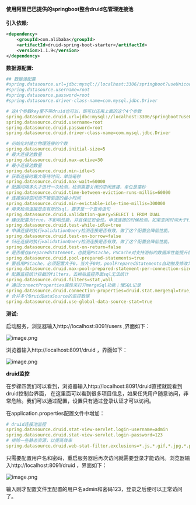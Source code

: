 ####  使用阿里巴巴提供的springboot整合druid包管理连接池

**引入依赖:**

```xml
<dependency>
    <groupId>com.alibaba</groupId>
    <artifactId>druid-spring-boot-starter</artifactId>
    <version>1.1.9</version>
</dependency>
```
**数据源配置:**

```yml
## 数据源配置
#spring.datasource.url=jdbc:mysql://localhost:3306/springboot?useUnicode=true&characterEncoding=utf-8&useSSL=false
#spring.datasource.username=root
#spring.datasource.password=root
#spring.datasource.driver-class-name=com.mysql.jdbc.Driver

# 这4个参数key里不带druid也可以，即可以还用上面的这个4个参数
spring.datasource.druid.url=jdbc:mysql://localhost:3306/springboot?useUnicode=true&characterEncoding=utf-8&useSSL=false
spring.datasource.druid.username=root
spring.datasource.druid.password=root
spring.datasource.druid.driver-class-name=com.mysql.jdbc.Driver

# 初始化时建立物理连接的个数
spring.datasource.druid.initial-size=5
# 最大连接池数量
spring.datasource.druid.max-active=30
# 最小连接池数量
spring.datasource.druid.min-idle=5
# 获取连接时最大等待时间，单位毫秒
spring.datasource.druid.max-wait=60000
# 配置间隔多久才进行一次检测，检测需要关闭的空闲连接，单位是毫秒
spring.datasource.druid.time-between-eviction-runs-millis=60000
# 连接保持空闲而不被驱逐的最小时间
spring.datasource.druid.min-evictable-idle-time-millis=300000
# 用来检测连接是否有效的sql，要求是一个查询语句
spring.datasource.druid.validation-query=SELECT 1 FROM DUAL
# 建议配置为true，不影响性能，并且保证安全性。申请连接的时候检测，如果空闲时间大于timeBetweenEvictionRunsMillis，执行validationQuery检测连接是否有效。
spring.datasource.druid.test-while-idle=true
# 申请连接时执行validationQuery检测连接是否有效，做了这个配置会降低性能。
spring.datasource.druid.test-on-borrow=false
# 归还连接时执行validationQuery检测连接是否有效，做了这个配置会降低性能。
spring.datasource.druid.test-on-return=false
# 是否缓存preparedStatement，也就是PSCache。PSCache对支持游标的数据库性能提升巨大，比如说oracle。在mysql下建议关闭。
spring.datasource.druid.pool-prepared-statements=true
# 要启用PSCache，必须配置大于0，当大于0时，poolPreparedStatements自动触发修改为true。
spring.datasource.druid.max-pool-prepared-statement-per-connection-size=50
# 配置监控统计拦截的filters，去掉后监控界面sql无法统计
spring.datasource.druid.filters=stat,wall
# 通过connectProperties属性来打开mergeSql功能；慢SQL记录
spring.datasource.druid.connection-properties=druid.stat.mergeSql=true;druid.stat.slowSqlMillis=500
# 合并多个DruidDataSource的监控数据
spring.datasource.druid.use-global-data-source-stat=true
```

**测试:**

启动服务，浏览器输入http://localhost:8091/users ,界面如下： 

![image.png](https://upload-images.jianshu.io/upload_images/15181329-50854e3916915ddf.png?imageMogr2/auto-orient/strip%7CimageView2/2/w/1240)

浏览器输入http://localhost:8091/druid ，界面如下：

![image.png](https://upload-images.jianshu.io/upload_images/15181329-3b6e8369d77ee49e.png?imageMogr2/auto-orient/strip%7CimageView2/2/w/1240)

**druid监控**

在步骤四我们可以看到，浏览器输入http://localhost:8091/druid直接就能看到druid控制台界面，
在这里面可以看到很多项目信息，如果任凭用户随意访问，非常危险。我们可以通过配置，设置只有通过登录认证才可以访问。

在application.properties配置文件中增加：

```yml
# druid连接池监控
spring.datasource.druid.stat-view-servlet.login-username=admin
spring.datasource.druid.stat-view-servlet.login-password=123
# 排除一些静态资源，以提高效率
spring.datasource.druid.web-stat-filter.exclusions=*.js,*.gif,*.jpg,*.png,*.css,*.ico,/druid/*
```
只需要配置用户名和密码，重启服务器后再次访问就需要登录才能访问。浏览器输入http://localhost:8091/druid ，界面如下：

![image.png](https://upload-images.jianshu.io/upload_images/15181329-973960f8a037f762.png?imageMogr2/auto-orient/strip%7CimageView2/2/w/1240)

输入刚才配置文件里配置的用户名admin和密码123，登录之后便可以正常访问了。

